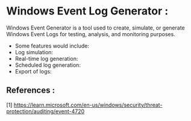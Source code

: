 # Windows Event Log Generator :

Windows Event Generator is a tool  used  to create, simulate, or generate Windows Event Logs for testing, analysis, and monitoring purposes.

* Some features would include:
* Log simulation:
* Real-time log generation: 
* Scheduled log generation:
* Export of logs:



## References :
[1] https://learn.microsoft.com/en-us/windows/security/threat-protection/auditing/event-4720
